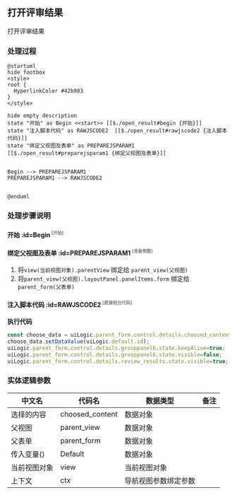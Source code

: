 ## 打开评审结果 <!-- {docsify-ignore-all} -->

   打开评审结果

### 处理过程

```plantuml
@startuml
hide footbox
<style>
root {
  HyperlinkColor #42b983
}
</style>

hide empty description
state "开始" as Begin <<start>> [[$./open_result#begin {开始}]]
state "注入脚本代码" as RAWJSCODE2  [[$./open_result#rawjscode2 {注入脚本代码}]]
state "绑定父视图及表单" as PREPAREJSPARAM1  [[$./open_result#preparejsparam1 {绑定父视图及表单}]]


Begin --> PREPAREJSPARAM1
PREPAREJSPARAM1 --> RAWJSCODE2


@enduml
```


### 处理步骤说明

#### 开始 :id=Begin<sup class="footnote-symbol"> <font color=gray size=1>[开始]</font></sup>




#### 绑定父视图及表单 :id=PREPAREJSPARAM1<sup class="footnote-symbol"> <font color=gray size=1>[准备参数]</font></sup>



1. 将`view(当前视图对象).parentView` 绑定给  `parent_view(父视图)`
2. 将`parent_view(父视图).layoutPanel.panelItems.form` 绑定给  `parent_form(父表单)`

#### 注入脚本代码 :id=RAWJSCODE2<sup class="footnote-symbol"> <font color=gray size=1>[直接前台代码]</font></sup>



<p class="panel-title"><b>执行代码</b></p>

```javascript
const choose_data = uiLogic.parent_form.control.details.choosed_content;
choose_data.setDataValue(uiLogic.default.id);
uiLogic.parent_form.control.details.grouppanel6.state.keepAlive=true;
uiLogic.parent_form.control.details.grouppanel6.state.visible=false;
uiLogic.parent_form.control.details.review_results.state.visible=true;
```



### 实体逻辑参数

|    中文名   |    代码名    |  数据类型      |备注 |
| --------| --------| --------  | --------   |
|选择的内容|choosed_content|数据对象||
|父视图|parent_view|数据对象||
|父表单|parent_form|数据对象||
|传入变量(<i class="fa fa-check"/></i>)|Default|数据对象||
|当前视图对象|view|当前视图对象||
|上下文|ctx|导航视图参数绑定参数||
